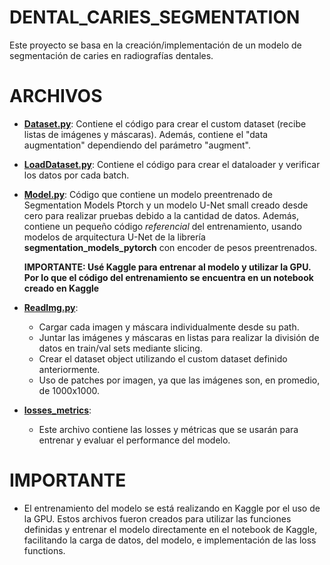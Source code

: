 # DENTAL_CARIES_SEGMENTATION
Este proyecto se basa en la creación/implementación de un modelo de segmentación de caries en radiografías dentales. 

# ARCHIVOS
- [**Dataset.py**](./Dataset.py): Contiene el código para crear el custom dataset (recibe listas de imágenes y máscaras). Además, contiene el "data augmentation" dependiendo del parámetro "augment".
  
- [**LoadDataset.py**](./LoadDataset.py): Contiene el código para crear el dataloader y verificar los datos por cada batch.
  
- [**Model.py**](./Model.py): Código que contiene un modelo preentrenado de Segmentation Models Ptorch y un modelo U-Net small creado desde cero para realizar pruebas debido a la cantidad de datos. Además, contiene un pequeño código *referencial* del entrenamiento, usando modelos de arquitectura U-Net de la librería **segmentation_models_pytorch** con encoder de pesos preentrenados.

  **IMPORTANTE: Usé Kaggle para entrenar al modelo y utilizar la GPU. Por lo que el código del entrenamiento se encuentra en un notebook creado en Kaggle**
 
- [**ReadImg.py**](./ReadImg.py):
  -  Cargar cada imagen y máscara individualmente desde su path.
  -  Juntar las imágenes y máscaras en listas para realizar la división de datos en train/val sets mediante slicing.
  -  Crear el dataset object utilizando el custom dataset definido anteriormente.
  -  Uso de patches por imagen, ya que las imágenes son, en promedio, de 1000x1000.
    
- [**losses_metrics**](./losses_metrics.py):
  - Este archivo contiene las losses y métricas que se usarán para entrenar y evaluar el performance del modelo.
 
# IMPORTANTE
- El entrenamiento del modelo se está realizando en Kaggle por el uso de la GPU. Estos archivos fueron creados para utilizar las funciones definidas y entrenar el modelo directamente en el notebook de Kaggle, facilitando la carga de datos, del modelo, e implementación de las loss functions.
